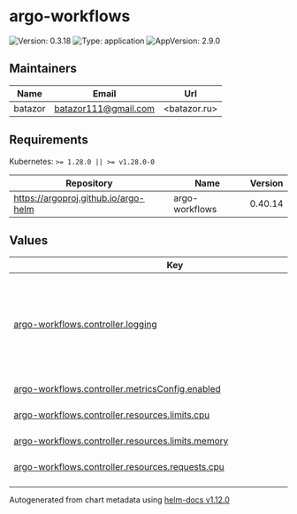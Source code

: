 # argo-workflows

![Version: 0.3.18](https://img.shields.io/badge/Version-0.3.18-informational?style=flat-square) ![Type: application](https://img.shields.io/badge/Type-application-informational?style=flat-square) ![AppVersion: 2.9.0](https://img.shields.io/badge/AppVersion-2.9.0-informational?style=flat-square)

## Maintainers

| Name | Email | Url |
| ---- | ------ | --- |
| batazor | <batazor111@gmail.com> | <batazor.ru> |

## Requirements

Kubernetes: `>= 1.28.0 || >= v1.28.0-0`

| Repository | Name | Version |
|------------|------|---------|
| https://argoproj.github.io/argo-helm | argo-workflows | 0.40.14 |

## Values

<table height="400px" >
	<thead>
		<th>Key</th>
		<th>Type</th>
		<th>Default</th>
		<th>Description</th>
	</thead>
	<tbody>
		<tr>
			<td id="argo-workflows--controller--logging"><a href="./values.yaml#L25">argo-workflows.controller.logging</a></td>
			<td>
object
</td>
			<td>
				<div style="max-width: 300px;">
<pre lang="json">
{
  "format": "json"
}
</pre>
</div>
			</td>
			<td>enable persistence using postgres postgresql:  host: localhost  port: 5432  database: argo  tableName: argo_workflows</td>
		</tr>
		<tr>
			<td id="argo-workflows--controller--metricsConfig--enabled"><a href="./values.yaml#L8">argo-workflows.controller.metricsConfig.enabled</a></td>
			<td>
bool
</td>
			<td>
				<div style="max-width: 300px;">
<pre lang="json">
true
</pre>
</div>
			</td>
			<td></td>
		</tr>
		<tr>
			<td id="argo-workflows--controller--resources--limits--cpu"><a href="./values.yaml#L30">argo-workflows.controller.resources.limits.cpu</a></td>
			<td>
string
</td>
			<td>
				<div style="max-width: 300px;">
<pre lang="json">
"1000m"
</pre>
</div>
			</td>
			<td></td>
		</tr>
		<tr>
			<td id="argo-workflows--controller--resources--limits--memory"><a href="./values.yaml#L31">argo-workflows.controller.resources.limits.memory</a></td>
			<td>
string
</td>
			<td>
				<div style="max-width: 300px;">
<pre lang="json">
"1024Mi"
</pre>
</div>
			</td>
			<td></td>
		</tr>
		<tr>
			<td id="argo-workflows--controller--resources--requests--cpu"><a href="./values.yaml#L33">argo-workflows.controller.resources.requests.cpu</a></td>
			<td>
string
</td>
			<td>
				<div style="max-width: 300px;">
<pre lang="json">
"100m"
</pre>
</div>
			</td>
			<td></td>
		</tr>
		<tr>
			<td id="argo-workflows--controller--resources--requests--memory"><a href="./values.yaml#L34">argo-workflows.controller.resources.requests.memory</a></td>
			<td>
string
</td>
			<td>
				<div style="max-width: 300px;">
<pre lang="json">
"128Mi"
</pre>
</div>
			</td>
			<td></td>
		</tr>
		<tr>
			<td id="argo-workflows--controller--serviceMonitor--additionalLabels--release"><a href="./values.yaml#L14">argo-workflows.controller.serviceMonitor.additionalLabels.release</a></td>
			<td>
string
</td>
			<td>
				<div style="max-width: 300px;">
<pre lang="json">
"prometheus-operator"
</pre>
</div>
			</td>
			<td></td>
		</tr>
		<tr>
			<td id="argo-workflows--controller--serviceMonitor--enabled"><a href="./values.yaml#L12">argo-workflows.controller.serviceMonitor.enabled</a></td>
			<td>
bool
</td>
			<td>
				<div style="max-width: 300px;">
<pre lang="json">
true
</pre>
</div>
			</td>
			<td></td>
		</tr>
		<tr>
			<td id="argo-workflows--controller--telemetryConfig--enabled"><a href="./values.yaml#L10">argo-workflows.controller.telemetryConfig.enabled</a></td>
			<td>
bool
</td>
			<td>
				<div style="max-width: 300px;">
<pre lang="json">
true
</pre>
</div>
			</td>
			<td></td>
		</tr>
		<tr>
			<td id="argo-workflows--controller--workflowNamespaces"><a href="./values.yaml#L16">argo-workflows.controller.workflowNamespaces</a></td>
			<td>
list
</td>
			<td>
				<div style="max-width: 300px;">
<pre lang="json">
[]
</pre>
</div>
			</td>
			<td></td>
		</tr>
		<tr>
			<td id="argo-workflows--enabled"><a href="./values.yaml#L2">argo-workflows.enabled</a></td>
			<td>
bool
</td>
			<td>
				<div style="max-width: 300px;">
<pre lang="json">
true
</pre>
</div>
			</td>
			<td></td>
		</tr>
		<tr>
			<td id="argo-workflows--fullnameOverride"><a href="./values.yaml#L4">argo-workflows.fullnameOverride</a></td>
			<td>
string
</td>
			<td>
				<div style="max-width: 300px;">
<pre lang="json">
"argo-workflows"
</pre>
</div>
			</td>
			<td></td>
		</tr>
		<tr>
			<td id="argo-workflows--server--authModes[0]"><a href="./values.yaml#L71">argo-workflows.server.authModes[0]</a></td>
			<td>
string
</td>
			<td>
				<div style="max-width: 300px;">
<pre lang="json">
"server"
</pre>
</div>
			</td>
			<td></td>
		</tr>
		<tr>
			<td id="argo-workflows--server--baseHref"><a href="./values.yaml#L39">argo-workflows.server.baseHref</a></td>
			<td>
string
</td>
			<td>
				<div style="max-width: 300px;">
<pre lang="json">
"/"
</pre>
</div>
			</td>
			<td></td>
		</tr>
		<tr>
			<td id="argo-workflows--server--ingress--annotations--"cert-manager--io/cluster-issuer""><a href="./values.yaml#L49">argo-workflows.server.ingress.annotations."cert-manager.io/cluster-issuer"</a></td>
			<td>
string
</td>
			<td>
				<div style="max-width: 300px;">
<pre lang="json">
"cert-manager-production"
</pre>
</div>
			</td>
			<td></td>
		</tr>
		<tr>
			<td id="argo-workflows--server--ingress--annotations--"nginx--ingress--kubernetes--io/backend-protocol""><a href="./values.yaml#L50">argo-workflows.server.ingress.annotations."nginx.ingress.kubernetes.io/backend-protocol"</a></td>
			<td>
string
</td>
			<td>
				<div style="max-width: 300px;">
<pre lang="json">
"HTTP"
</pre>
</div>
			</td>
			<td></td>
		</tr>
		<tr>
			<td id="argo-workflows--server--ingress--annotations--"nginx--ingress--kubernetes--io/enable-opentelemetry""><a href="./values.yaml#L52">argo-workflows.server.ingress.annotations."nginx.ingress.kubernetes.io/enable-opentelemetry"</a></td>
			<td>
string
</td>
			<td>
				<div style="max-width: 300px;">
<pre lang="json">
"true"
</pre>
</div>
			</td>
			<td></td>
		</tr>
		<tr>
			<td id="argo-workflows--server--ingress--annotations--"nginx--ingress--kubernetes--io/enable-owasp-core-rules""><a href="./values.yaml#L51">argo-workflows.server.ingress.annotations."nginx.ingress.kubernetes.io/enable-owasp-core-rules"</a></td>
			<td>
string
</td>
			<td>
				<div style="max-width: 300px;">
<pre lang="json">
"true"
</pre>
</div>
			</td>
			<td></td>
		</tr>
		<tr>
			<td id="argo-workflows--server--ingress--enabled"><a href="./values.yaml#L44">argo-workflows.server.ingress.enabled</a></td>
			<td>
bool
</td>
			<td>
				<div style="max-width: 300px;">
<pre lang="json">
false
</pre>
</div>
			</td>
			<td></td>
		</tr>
		<tr>
			<td id="argo-workflows--server--ingress--hosts[0]"><a href="./values.yaml#L55">argo-workflows.server.ingress.hosts[0]</a></td>
			<td>
string
</td>
			<td>
				<div style="max-width: 300px;">
<pre lang="json">
"workflows.shortlink.best"
</pre>
</div>
			</td>
			<td></td>
		</tr>
		<tr>
			<td id="argo-workflows--server--ingress--ingressClassName"><a href="./values.yaml#L46">argo-workflows.server.ingress.ingressClassName</a></td>
			<td>
string
</td>
			<td>
				<div style="max-width: 300px;">
<pre lang="json">
"nginx"
</pre>
</div>
			</td>
			<td></td>
		</tr>
		<tr>
			<td id="argo-workflows--server--ingress--paths[0]"><a href="./values.yaml#L58">argo-workflows.server.ingress.paths[0]</a></td>
			<td>
string
</td>
			<td>
				<div style="max-width: 300px;">
<pre lang="json">
"/"
</pre>
</div>
			</td>
			<td></td>
		</tr>
		<tr>
			<td id="argo-workflows--server--ingress--tls[0]--hosts[0]"><a href="./values.yaml#L63">argo-workflows.server.ingress.tls[0].hosts[0]</a></td>
			<td>
string
</td>
			<td>
				<div style="max-width: 300px;">
<pre lang="json">
"workflows.shortlink.best"
</pre>
</div>
			</td>
			<td></td>
		</tr>
		<tr>
			<td id="argo-workflows--server--ingress--tls[0]--secretName"><a href="./values.yaml#L61">argo-workflows.server.ingress.tls[0].secretName</a></td>
			<td>
string
</td>
			<td>
				<div style="max-width: 300px;">
<pre lang="json">
"workflows-argo-ingress-tls"
</pre>
</div>
			</td>
			<td></td>
		</tr>
		<tr>
			<td id="argo-workflows--server--logging--format"><a href="./values.yaml#L66">argo-workflows.server.logging.format</a></td>
			<td>
string
</td>
			<td>
				<div style="max-width: 300px;">
<pre lang="json">
"json"
</pre>
</div>
			</td>
			<td></td>
		</tr>
		<tr>
			<td id="argo-workflows--server--revisionHistoryLimit"><a href="./values.yaml#L37">argo-workflows.server.revisionHistoryLimit</a></td>
			<td>
int
</td>
			<td>
				<div style="max-width: 300px;">
<pre lang="json">
4
</pre>
</div>
			</td>
			<td></td>
		</tr>
		<tr>
			<td id="argo-workflows--server--secure"><a href="./values.yaml#L68">argo-workflows.server.secure</a></td>
			<td>
bool
</td>
			<td>
				<div style="max-width: 300px;">
<pre lang="json">
true
</pre>
</div>
			</td>
			<td></td>
		</tr>
		<tr>
			<td id="argo-workflows--server--sso--clientId--key"><a href="./values.yaml#L86">argo-workflows.server.sso.clientId.key</a></td>
			<td>
string
</td>
			<td>
				<div style="max-width: 300px;">
<pre lang="json">
"client-id"
</pre>
</div>
			</td>
			<td></td>
		</tr>
		<tr>
			<td id="argo-workflows--server--sso--clientId--name"><a href="./values.yaml#L85">argo-workflows.server.sso.clientId.name</a></td>
			<td>
string
</td>
			<td>
				<div style="max-width: 300px;">
<pre lang="json">
"argo-workflows-sso"
</pre>
</div>
			</td>
			<td></td>
		</tr>
		<tr>
			<td id="argo-workflows--server--sso--clientSecret--key"><a href="./values.yaml#L89">argo-workflows.server.sso.clientSecret.key</a></td>
			<td>
string
</td>
			<td>
				<div style="max-width: 300px;">
<pre lang="json">
"client-secret"
</pre>
</div>
			</td>
			<td></td>
		</tr>
		<tr>
			<td id="argo-workflows--server--sso--clientSecret--name"><a href="./values.yaml#L88">argo-workflows.server.sso.clientSecret.name</a></td>
			<td>
string
</td>
			<td>
				<div style="max-width: 300px;">
<pre lang="json">
"argo-workflows-sso"
</pre>
</div>
			</td>
			<td></td>
		</tr>
		<tr>
			<td id="argo-workflows--server--sso--enabled"><a href="./values.yaml#L77">argo-workflows.server.sso.enabled</a></td>
			<td>
bool
</td>
			<td>
				<div style="max-width: 300px;">
<pre lang="json">
false
</pre>
</div>
			</td>
			<td></td>
		</tr>
		<tr>
			<td id="argo-workflows--server--sso--issuer"><a href="./values.yaml#L78">argo-workflows.server.sso.issuer</a></td>
			<td>
string
</td>
			<td>
				<div style="max-width: 300px;">
<pre lang="json">
"https://argo.shortlink.best/api/dex"
</pre>
</div>
			</td>
			<td></td>
		</tr>
		<tr>
			<td id="argo-workflows--server--sso--rbac--enabled"><a href="./values.yaml#L81">argo-workflows.server.sso.rbac.enabled</a></td>
			<td>
bool
</td>
			<td>
				<div style="max-width: 300px;">
<pre lang="json">
true
</pre>
</div>
			</td>
			<td></td>
		</tr>
		<tr>
			<td id="argo-workflows--server--sso--redirectUrl"><a href="./values.yaml#L90">argo-workflows.server.sso.redirectUrl</a></td>
			<td>
string
</td>
			<td>
				<div style="max-width: 300px;">
<pre lang="json">
"https://workflows.shortlink.best/oauth2/callback"
</pre>
</div>
			</td>
			<td></td>
		</tr>
		<tr>
			<td id="argo-workflows--server--sso--scopes[0]"><a href="./values.yaml#L83">argo-workflows.server.sso.scopes[0]</a></td>
			<td>
string
</td>
			<td>
				<div style="max-width: 300px;">
<pre lang="json">
"groups"
</pre>
</div>
			</td>
			<td></td>
		</tr>
		<tr>
			<td id="argo-workflows--server--sso--sessionExpiry"><a href="./values.yaml#L79">argo-workflows.server.sso.sessionExpiry</a></td>
			<td>
string
</td>
			<td>
				<div style="max-width: 300px;">
<pre lang="json">
"240h"
</pre>
</div>
			</td>
			<td></td>
		</tr>
	</tbody>
</table>

----------------------------------------------
Autogenerated from chart metadata using [helm-docs v1.12.0](https://github.com/norwoodj/helm-docs/releases/v1.12.0)
